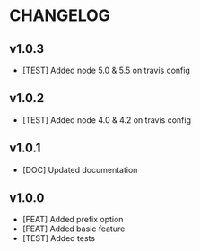 # CHANGELOG

## v1.0.3
- [TEST] Added node 5.0 & 5.5 on travis config

## v1.0.2
- [TEST] Added node 4.0 & 4.2 on travis config

## v1.0.1
- [DOC] Updated documentation

## v1.0.0
- [FEAT] Added prefix option
- [FEAT] Added basic feature
- [TEST] Added tests
